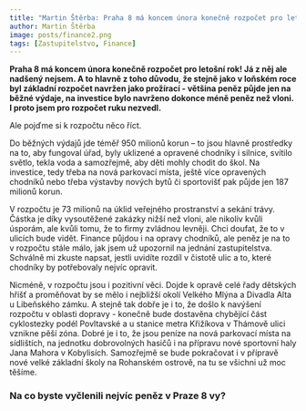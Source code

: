 ```yaml
---
title: "Martin Štěrba: Praha 8 má koncem února konečně rozpočet pro letošní rok! Já z něj ale rozhodně nadšený nejsem"
author: Martin Štěrba
image: posts/finance2.png
tags: [Zastupitelstvo, Finance]
---
```


**Praha 8 má koncem února konečně rozpočet pro letošní rok! Já z něj ale nadšený nejsem. A to hlavně z toho důvodu, že stejně jako v loňském roce byl základní rozpočet navržen jako prožírací - většina peněz půjde jen na běžné výdaje, na investice bylo navrženo dokonce méně peněz než vloni. I proto jsem pro rozpočet ruku nezvedl.** 

Ale pojďme si k rozpočtu něco říct. 

Do běžných výdajů jde téměř 950 milionů korun – to jsou hlavně prostředky na to, aby fungoval úřad, byly uklizené a opravené chodníky i silnice, svítilo světlo, tekla voda a samozřejmě, aby děti mohly chodit do škol. Na investice, tedy třeba na nová parkovací místa, ještě více opravených chodníků nebo třeba výstavby nových bytů či sportovišť pak půjde jen 187 milionů korun. 

V rozpočtu je 73 milionů na úklid veřejného prostranství a sekání trávy. Částka je díky vysoutěžené zakázky nižší než vloni, ale nikoliv kvůli úsporám, ale kvůli tomu, že to firmy zvládnou levněji. Chci doufat, že to v ulicích bude vidět. Finance půjdou i na opravy chodníků, ale peněz je na to v rozpočtu stále málo, jak jsem už upozornil na jednání zastupitelstva. Schválně mi zkuste napsat, jestli uvidíte rozdíl v čistotě ulic a to, které chodníky by potřebovaly nejvíc opravit.

Nicméně, v rozpočtu jsou i pozitivní věci. Dojde k opravě celé řady dětských hřišť a proměňovat by se mělo i nejbližší okolí Velkého Mlýna a Divadla Alta u Libeňského zámku. A stejně tak dobře je i to, že došlo k navýšení rozpočtu v oblasti dopravy - konečně bude dostavěna chybějící část cyklostezky podél Povltavské a u stanice metra Křižíkova v Thámově ulici vznikne pěší zóna. Dobré je i to, že jsou peníze na nová parkovací místa na sídlištích, na jednotku dobrovolných hasičů i na přípravu nové sportovní haly Jana Mahora v Kobylisích. Samozřejmě se bude pokračovat i v přípravě nové velké základní školy na Rohanském ostrově, na tu se všichni už moc těšíme.

### Na co byste vyčlenili nejvíc peněz v Praze 8 vy?


